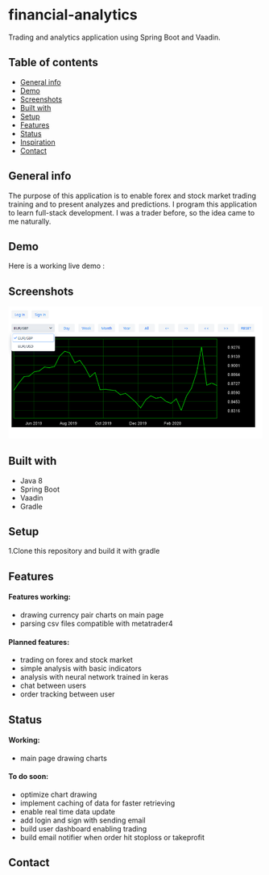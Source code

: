 # financial-analytics
Trading and analytics application using Spring Boot and Vaadin.

## Table of contents
* [General info](#general-info)
* [Demo](#demo)
* [Screenshots](#screenshots)
* [Built with](#built-with)
* [Setup](#setup)
* [Features](#features)
* [Status](#status)
* [Inspiration](#inspiration)
* [Contact](#contact)

## General info

The purpose of this application is to enable forex and stock market trading training and to present analyzes and predictions.
I program this application to learn full-stack development. I was a trader before, so the idea came to me naturally.

## Demo
Here is a working live demo : 

## Screenshots
![Example screenshot](./img/img1.png)

## Built with
* Java 8 
* Spring Boot
* Vaadin
* Gradle

## Setup
1.Clone this repository and build it with gradle

## Features
#### Features working:
* drawing currency pair charts on main page
* parsing csv files compatible with metatrader4

#### Planned features:
* trading on forex and stock market
* simple analysis with basic indicators
* analysis with neural network trained in keras
* chat between users
* order tracking between user

## Status
#### Working:
* main page drawing charts
#### To do soon:
* optimize chart drawing
* implement caching of data for faster retrieving
* enable real time data update
* add login and sign with sending email 
* build user dashboard enabling trading
* build email notifier when order hit stoploss or takeprofit

## Contact
